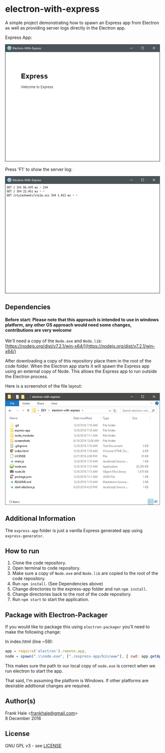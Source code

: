 # electron-with-express

A simple project demonstrating how to spawn an Express app from Electron as well
as providing server logs directly in the Electron app.

Express App:

![Express-App](screenshots/express-app.png)

Press 'F1' to show the server log:

![Server-Log](screenshots/server-log.png)

## Dependencies

#### Before start: Please note that this approach is intended to use in windows platform, any other OS approach would need some changes, contributions are very welcome

We'll need a copy of the `Node.exe` and `Node.lib`: [https://nodejs.org/dist/v7.2.1/win-x64/](https://nodejs.org/dist/v7.2.1/win-x64/)

After downloading a copy of this repository place them in the root of the code
folder. When the Electron app starts it will spawn the Express app using an external
copy of Node. This allows the Express app to run outside the Electron process.

Here is a screenshot of the file layout:

![File-Layout](screenshots/file-layout.png)

## Additional Information

The `express-app` folder is just a vanilla Express generated app using
`express-generator`.

## How to run

1. Clone the code repository.
2. Open terminal to code repository.
3. Make sure a copy of `Node.exe` and `Node.lib` are copied to the root of the 
code repository.
4. Run `npm install`. (See Dependencies above)
5. Change directories to the express-app folder and run `npm install`.
6. Change directories back to the root of the code repository.
7. Run `npm start` to start the application.

## Package with Electron-Packager

If you would like to package this using `electron-packager` you'll need to 
make the following change:

In index.html (line ~59):

```javascript
app = require('electron').remote.app,
node = spawn(".\\node.exe", ["./express-app/bin/www"], { cwd: app.getAppPath() })
```

This makes sure the path to our local copy of `node.exe` is correct when we run
electron to start the app.

That said, I'm assuming the platform is Windows. If other platforms are desirable
additional changes are required.

## Author(s)

Frank Hale &lt;frankhale@gmail.com&gt;  
8 December 2016

## License

GNU GPL v3 - see [LICENSE](LICENSE)
